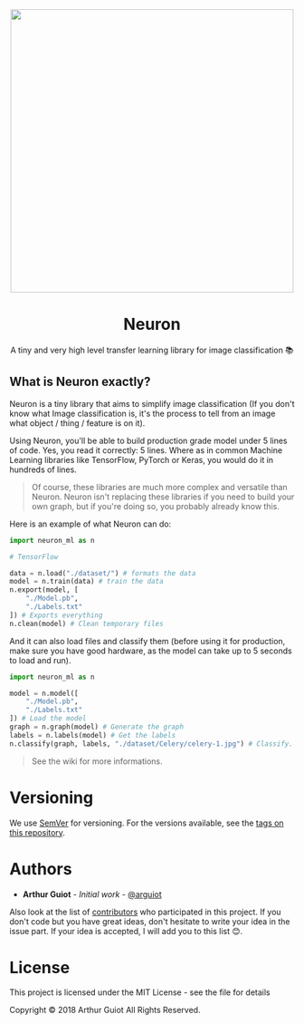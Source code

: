 <div align="center">
	<img width="500" height="500" src="assets/Neuron.png"/>
	<h1>Neuron</h1>
	A tiny and very high level transfer learning library for image classification 📚
</div>

## What is Neuron exactly?

Neuron is a tiny library that aims to simplify image classification (If you don't know what Image classification is, it's the process to tell from an image what object / thing / feature is on it).

Using Neuron, you'll be able to build production grade model under 5 lines of code. Yes, you read it correctly: 5 lines. Where as in common Machine Learning libraries like TensorFlow, PyTorch or Keras, you would do it in hundreds of lines.

> Of course, these libraries are much more complex and versatile than Neuron. Neuron isn't replacing these libraries if you need to build your own graph, but if you're doing so, you probably already know this.

Here is an example of what Neuron can do:
```py
import neuron_ml as n

# TensorFlow

data = n.load("./dataset/") # formats the data
model = n.train(data) # train the data
n.export(model, [
	"./Model.pb",
	"./Labels.txt"
]) # Exports everything
n.clean(model) # Clean temporary files
```

And it can also load files and classify them (before using it for production, make sure you have good hardware, as the model can take up to 5 seconds to load and run).

```py
import neuron_ml as n

model = n.model([
	"./Model.pb",
	"./Labels.txt"
]) # Load the model
graph = n.graph(model) # Generate the graph
labels = n.labels(model) # Get the labels
n.classify(graph, labels, "./dataset/Celery/celery-1.jpg") # Classify. Will return a result object
```

> See the wiki for more informations.

# Versioning

We use [SemVer](http://semver.org/) for versioning. For the versions available, see the [tags on this repository](https://github.com/arguiot/Neuron/tags).

# Authors

- **Arthur Guiot** - _Initial work_ - [@arguiot](https://github.com/arguiot)

Also look at the list of [contributors](https://github.com/arguiot/Neuron/contributors) who participated in this project. If you don't code but you have great ideas, don't hesitate to write your idea in the issue part. If your idea is accepted, I will add you to this list 😊.

# License

This project is licensed under the MIT License - see the <LICENSE> file for details

Copyright © 2018 Arthur Guiot All Rights Reserved.
